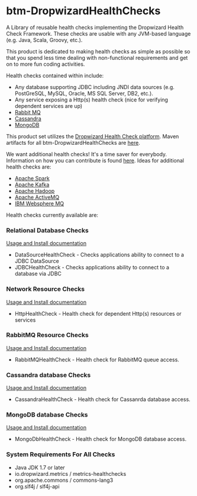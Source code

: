 # btm-DropwizardHealthChecks
A Library of reusable health checks implementing the Dropwizard Health Check Framework. These checks are 
usable with any JVM-based language (e.g. Java, Scala, Groovy, etc.). 

This product is dedicated to making health checks as simple as possible so that you spend less
time dealing with non-functional requirements and get on to more fun coding activities.

Health checks contained within include:
* Any database supporting JDBC including JNDI data sources (e.g. PostGreSQL, MySQL, Oracle, MS SQL Server, DB2, etc.).
* Any service exposing a Http(s) health check (nice for verifying dependent services are up)
* [Rabbit MQ](https://www.rabbitmq.com/)
* [Cassandra](http://cassandra.apache.org/)
* [MongoDB](https://www.mongodb.com/)

This product set utilizes the [Dropwizard Health Check platform](http://metrics.dropwizard.io/3.1.0/manual/healthchecks/). Maven artifacts for all btm-DropwizardHealthChecks are [here](http://search.maven.org/#search%7Cga%7C1%7Cg%3A%22guru.breakthemonolith%22).

We want additional health checks!  It's a time saver for everybody. Information on how you can contribute is found [here](CONTRIBUTING.md). 
Ideas for additional health checks are:
* [Apache Spark](http://spark.apache.org/)
* [Apache Kafka](https://kafka.apache.org/)
* [Apache Hadoop](http://hadoop.apache.org/)
* [Apache ActiveMQ](http://activemq.apache.org/)
* [IBM Websphere MQ](https://www-01.ibm.com/software/integration/wmq/clients/)

Health checks currently available are:
### Relational Database Checks
[Usage and Install documentation](btm-DropwizardHealthChecks-jdbc/README.md)

* DataSourceHealthCheck - Checks applications ability to connect to a JDBC DataSource
* JDBCHealthCheck - Checks applications ability to connect to a database via JDBC

### Network Resource Checks
[Usage and Install documentation](btm-DropwizardHealthChecks-net/README.md)

* HttpHealthCheck - Health check for dependent Http(s) resources or services

### RabbitMQ Resource Checks
[Usage and Install documentation](btm-DropwizardHealthChecks-rabbitmq/README.md)

* RabbitMQHealthCheck - Health check for RabbitMQ queue access.

### Cassandra database Checks
[Usage and Install documentation](btm-DropwizardHealthChecks-cassanrda/README.md)

* CassandraHealthCheck - Health check for Cassanrda database access.

### MongoDB database Checks
[Usage and Install documentation](btm-DropwizardHealthChecks-mongodb/README.md)

* MongoDbHealthCheck - Health check for MongoDB database access.


### System Requirements For All Checks
* Java JDK 1.7 or later
* io.dropwizard.metrics / metrics-healthchecks
* org.apache.commons / commons-lang3
* org.slf4j / slf4j-api
 
